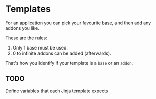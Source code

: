 # Templates

For an application you can pick your favourite [base](./bases/), and then add any addons you like.

These are the rules:

1. Only 1 base must be used.
1. 0 to infinite addons can be added (afterwards).

That's how you identify if your template is a `base` or an `addon`.

## TODO

Define variables that each Jinja template expects

